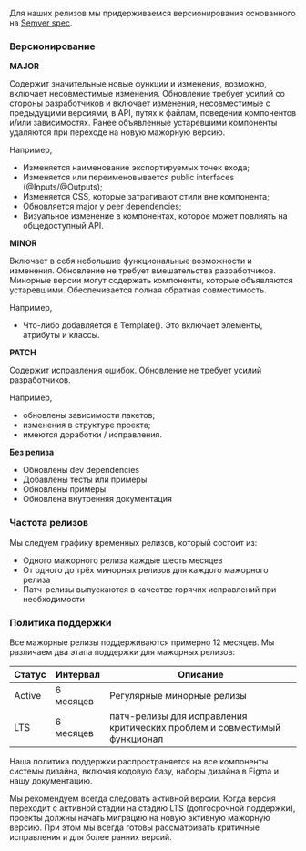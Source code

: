 Для наших релизов мы придерживаемся версионирования основанного на [Semver spec](http://semver.org/).

### Версионирование

**MAJOR**

Содержит значительные новые функции и изменения, возможно, включает несовместимые изменения.
Обновление требует усилий со стороны разработчиков и включает изменения, несовместимые
с предыдущими версиями, в API, путях к файлам, поведении компонентов и/или зависимостях.
Ранее объявленные устаревшими компоненты удаляются при переходе на новую мажорную версию.

Например,

- Изменяется наименование экспортируемых точек входа;
- Изменяется или переименовывается public interfaces (@Inputs/@Outputs);
- Изменяется CSS, которые затрагивают стили вне компонента;
- Обновляется major у peer dependencies;
- Визуальное изменение в компонентах, которое может повлиять на общедоступный API.

**MINOR**

Включает в себя небольшие функциональные возможности и изменения.
Обновление не требует вмешательства разработчиков.
Минорные версии могут содержать компоненты, которые объявляются устаревшими.
Обеспечивается полная обратная совместимость.

Например,

- Что-либо добавляется в Template(). Это включает элементы, атрибуты и классы.

**PATCH**

Содержит исправления ошибок. Обновление не требует усилий разработчиков.

Например,

- обновлены зависимости пакетов;
- изменения в структуре проекта;
- имеются доработки / исправления.

**Без релиза**

- Обновлены dev dependencies
- Добавлены тесты или примеры
- Обновлены примеры
- Обновлена внутренняя документация

### Частота релизов

Мы следуем графику временных релизов, который состоит из:

- Одного мажорного релиза каждые шесть месяцев
- От одного до трёх минорных релизов для каждого мажорного релиза
- Патч-релизы выпускаются в качестве горячих исправлений при необходимости

### Политика поддержки

Все мажорные релизы поддерживаются примерно 12 месяцев.
Мы различаем два этапа поддержки для мажорных релизов:

| Статус | Интервал  | Описание                                                                 |
| ------ | --------- | ------------------------------------------------------------------------ |
| Active | 6 месяцев | Регулярные минорные релизы                                               |
| LTS    | 6 месяцев | патч-релизы для исправления критических проблем и совместимый функционал |

Наша политика поддержки распространяется на все компоненты системы дизайна,
включая кодовую базу, наборы дизайна в Figma и нашу документацию.

Мы рекомендуем всегда следовать активной версии.
Когда версия переходит с активной стадии на стадию LTS (долгосрочной поддержки),
проекты должны начать миграцию на новую активную мажорную версию.
При этом мы всегда готовы рассматривать критичные исправления и для более ранних версий.
